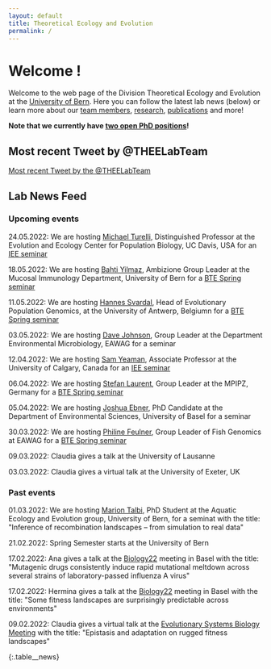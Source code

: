 ```yaml
---
layout: default
title: Theoretical Ecology and Evolution
permalink: /
---
```

# Welcome !

Welcome to the web page of the Division Theoretical Ecology and Evolution at the [University of Bern](http://www.thee.iee.unibe.ch/index_eng.html). Here you can follow the latest lab news (below) or learn more about our [team members](https://banklab.github.io/people/), [research](https://banklab.github.io/research/), [publications](https://banklab.github.io/publications/) and more!

**Note that we currently have [two open PhD positions](https://banklab.github.io/positions/)!**

## Most recent Tweet by @THEELabTeam

<div class="twitter_feed">
  <a class="twitter-timeline" data-lang="en" data-width="550" data-height="680" data-dnt="true" data-theme="light" data-chrome="nofooter transparent" data-link-color="#15484c" data-tweet-limit="1" href="https://twitter.com/THEELabTeam?ref_src=twsrc%5Etfw">Most recent Tweet by the @THEELabTeam</a> 
  <script async src="https://platform.twitter.com/widgets.js" charset="utf-8"></script>
</div>

## Lab News Feed

### Upcoming events

24.05.2022: We are hosting [Michael Turelli](https://biology.ucdavis.edu/people/michael-turelli), Distinguished Professor at the Evolution and Ecology Center for Population Biology, UC Davis, USA for an [IEE seminar](https://www.iee.unibe.ch/studies/lecture_series_in_ecology_and_evolution/index_eng.html)

18.05.2022: We are hosting [Bahti Yilmaz](https://www.mucosalimmunology.ch/en/lab-members/dr-bahtiyar-yilmaz.html), Ambizione Group Leader at the Mucosal Immunology Department, University of Bern for a [BTE Spring seminar](https://www.iee.unibe.ch/studies/lecture_series_in_behavioral_theoretical_and_evolutionary_biology/index_eng.html)

11.05.2022: We are hosting [Hannes Svardal](https://www.uantwerpen.be/en/staff/hannes-svardal/svardal-lab/), Head of Evolutionary Population Genomics, at the University of Antwerp, Belgiumn for a [BTE Spring seminar](https://www.iee.unibe.ch/studies/lecture_series_in_behavioral_theoretical_and_evolutionary_biology/index_eng.html)

03.05.2022: We are hosting [Dave Johnson](https://www.eawag.ch/en/aboutus/portrait/organisation/staff/profile/david-johnson/show/), Group Leader at the Department Environmental Microbiology, EAWAG for a seminar

12.04.2022: We are hosting [Sam Yeaman](https://yeamanlab.weebly.com/), Associate Professor at the University of Calgary, Canada for an [IEE seminar](https://www.iee.unibe.ch/studies/lecture_series_in_ecology_and_evolution/index_eng.html)

06.04.2022: We are hosting [Stefan Laurent](https://www.mpipz.mpg.de/laurent), Group Leader at the MPIPZ, Germany for a [BTE Spring seminar](https://www.iee.unibe.ch/studies/lecture_series_in_behavioral_theoretical_and_evolutionary_biology/index_eng.html)

05.04.2022: We are hosting [Joshua Ebner](https://duw.unibas.ch/en/research-groups/geoecology/staff/joshua-niklas-ebner/), PhD Candidate at the Department of Environmental Sciences, University of Basel for a seminar

30.03.2022: We are hosting [Philine Feulner](https://www.eawag.ch/en/department/fishec/main-focus/fish-genomics/), Group Leader of Fish Genomics at EAWAG for a [BTE Spring seminar](https://www.iee.unibe.ch/studies/lecture_series_in_behavioral_theoretical_and_evolutionary_biology/index_eng.html)

09.03.2022: Claudia gives a talk at the University of Lausanne

03.03.2022: Claudia gives a virtual talk at the University of Exeter, UK 

### Past events

01.03.2022: We are hosting [Marion Talbi](https://www.aqua.iee.unibe.ch/about_us/team/marion_talbi/talbi_marion/index_eng.html), PhD Student at the Aquatic Ecology and Evolution group, University of Bern,  for a seminat with the title: "Inference of recombination landscapes – from simulation to real data"

21.02.2022: Spring Semester starts at the University of Bern

17.02.2022: Ana gives a talk at the [Biology22](https://biology22.ch/) meeting in Basel with the title: "Mutagenic drugs consistently induce rapid mutational meltdown across several strains of laboratory-passed influenza A virus"

17.02.2022: Hermina gives a talk at the [Biology22](https://biology22.ch/) meeting in Basel with the title: "Some fitness landscapes are surprisingly predictable across environments"

09.02.2022: Claudia gives a virtual talk at the [Evolutionary Systems Biology Meeting](https://coursesandconferences.wellcomeconnectingscience.org/event/evolutionary-systems-biology-virtual-conference-20220209/) with the title: "Epistasis and adaptation on rugged fitness landscapes"

{:.table__news}
